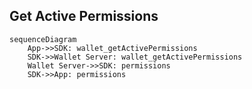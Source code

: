 ## Get Active Permissions

```mermaid
sequenceDiagram
    App->>SDK: wallet_getActivePermissions
    SDK->>Wallet Server: wallet_getActivePermissions
    Wallet Server->>SDK: permissions
    SDK->>App: permissions
```
